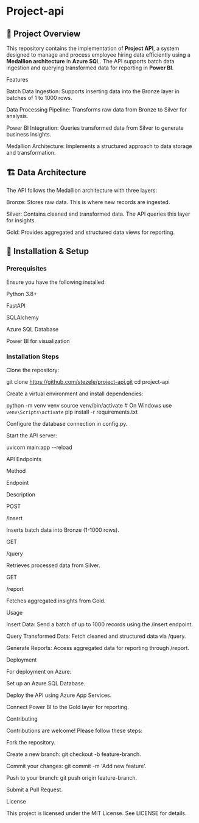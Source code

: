 #  Project-api

## 📖 Project Overview

This repository contains the implementation of **Project API**, a system designed to manage and process employee hiring data efficiently using a **Medallion architecture** in **Azure SQ**L. The API supports batch data ingestion and querying transformed data for reporting in **Power BI**.

Features

Batch Data Ingestion: Supports inserting data into the Bronze layer in batches of 1 to 1000 rows.

Data Processing Pipeline: Transforms raw data from Bronze to Silver for analysis.

Power BI Integration: Queries transformed data from Silver to generate business insights.

Medallion Architecture: Implements a structured approach to data storage and transformation.

## 🏗️ Data Architecture

The API follows the Medallion architecture with three layers:

Bronze: Stores raw data. This is where new records are ingested.

Silver: Contains cleaned and transformed data. The API queries this layer for insights.

Gold: Provides aggregated and structured data views for reporting.

## 🚀 Installation & Setup

### Prerequisites

Ensure you have the following installed:

Python 3.8+

FastAPI

SQLAlchemy

Azure SQL Database

Power BI for visualization

### Installation Steps

Clone the repository:

git clone https://github.com/stezele/project-api.git
cd project-api

Create a virtual environment and install dependencies:

python -m venv venv
source venv/bin/activate  # On Windows use `venv\Scripts\activate`
pip install -r requirements.txt

Configure the database connection in config.py.

Start the API server:

uvicorn main:app --reload

API Endpoints

Method

Endpoint

Description

POST

/insert

Inserts batch data into Bronze (1-1000 rows).

GET

/query

Retrieves processed data from Silver.

GET

/report

Fetches aggregated insights from Gold.

Usage

Insert Data: Send a batch of up to 1000 records using the /insert endpoint.

Query Transformed Data: Fetch cleaned and structured data via /query.

Generate Reports: Access aggregated data for reporting through /report.

Deployment

For deployment on Azure:

Set up an Azure SQL Database.

Deploy the API using Azure App Services.

Connect Power BI to the Gold layer for reporting.

Contributing

Contributions are welcome! Please follow these steps:

Fork the repository.

Create a new branch: git checkout -b feature-branch.

Commit your changes: git commit -m 'Add new feature'.

Push to your branch: git push origin feature-branch.

Submit a Pull Request.

License

This project is licensed under the MIT License. See LICENSE for details.
